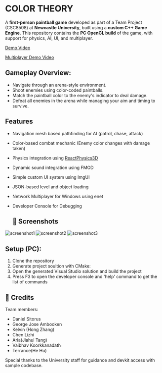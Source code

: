# COLOR THEORY
A **first-person paintball game** developed as part of a Team Project (CSC8508) at **Newcastle University**, built using a **custom C++ Game Engine**. This repository contains the **PC OpenGL build** of the game, with support for physics, AI, UI, and multiplayer.

[Demo Video](https://www.youtube.com/watch?v=XYPnicpUgAI)

[Multiplayer Demo Video](https://www.youtube.com/watch?v=06udzTvDwIg)

## Gameplay Overview:
- Navigate through an arena-style environment.
- Shoot enemies using color-coded paintballs.
- Match the paintball color to the enemy's indicator to deal damage.
- Defeat all enemies in the arena while managing your aim and timing to survive.

## Features
- Navigation mesh based pathfinding for AI (patrol, chase, attack)
- Color-based combat mechanic (Enemy color changes with damage taken)
- Physics integration using [ReactPhysics3D](https://github.com/DanielChappuis/reactphysics3d)
- Dynamic sound integration using FMOD 
- Simple custom UI system using ImgUI
- JSON-based level and object loading
- Network Multiplayer for Windows using enet
- Developer Console for Debugging
  
  ## 📸 Screenshots
![screenshot1](https://media.journoportfolio.com/users/351105/images/88d3a0ea-5306-4925-ac04-fbdd2c935039.png)
![screenshot2](https://media.journoportfolio.com/users/351105/images/7be31e7d-52d9-47ca-b949-ba8df69183dd.png)
![screenshot3](https://media.journoportfolio.com/users/351105/images/33de8158-5da7-4a73-a603-65c3d7507bf2.png)

## Setup (PC):
1. Clone the repository
2. Generate project soultion with CMake:
3. Open the generated Visual Studio solution and build the project
4. Press F3 to open the developer console and 'help' command to get the list of commands  


## 👥 Credits
Team members:
- Daniel Sitorus
- George Jose Ambooken
- Kelvin (Hong Zhang)
- Chen Lizhi
- Aria(Jiahui Tang)
- Vaibhav Koorkkanadath
- Terrance(He Hu)

Special thanks to the University staff for guidance and devkit access with sample codebase.
